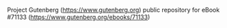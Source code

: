 Project Gutenberg (https://www.gutenberg.org) public repository for
eBook #71133 (https://www.gutenberg.org/ebooks/71133)

